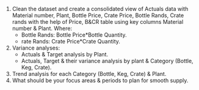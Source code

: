 <ol>
    <li>
        Clean the dataset and create a consolidated view of Actuals data with Material number, Plant, Bottle Price, Crate Price, Bottle Rands, Crate rands with the help of Price, B&CR table using key columns Material number & Plant. 
        Where: 
        <ul>
            <li>Bottle Rands: Bottle Price*Bottle Quantity.</li>
            <li>rate Rands: Crate Price*Crate Quantity.</li>
        </ul>
    </li>
    
<li>
    Variance analyses:
        <ul>
            <li>Actuals & Target analysis by Plant. </li>
            <li>Actuals, Target & their variance analysis by plant & Category (Bottle, Keg, Crate). </li>
        </ul>
</li>

<li>Trend analysis for each Category (Bottle, Keg, Crate) & Plant.</li>

<li>What should be your focus areas & periods to plan for smooth supply.</li>
</ol>